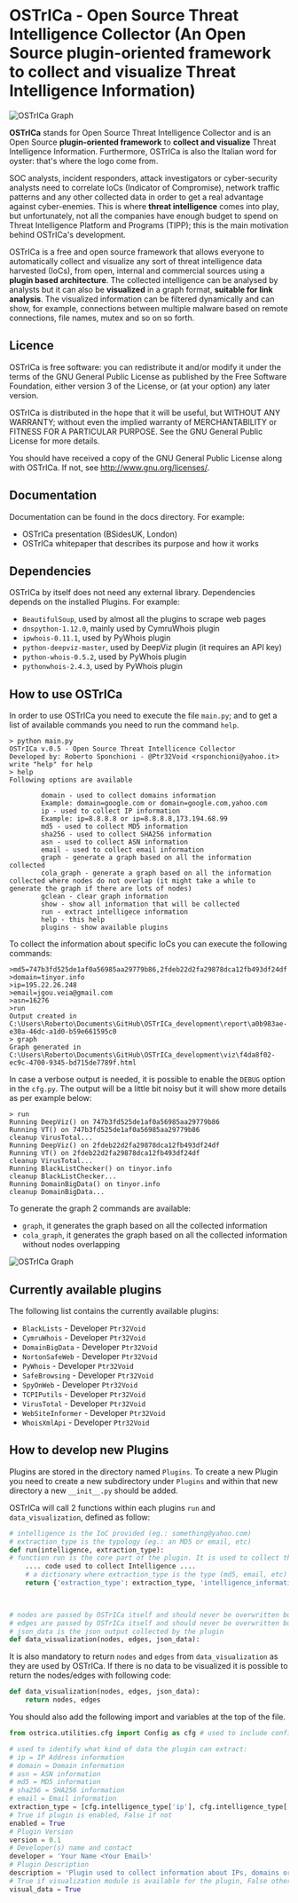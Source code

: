 OSTrICa - Open Source Threat Intelligence Collector (An Open Source plugin-oriented framework to collect and visualize Threat Intelligence Information)
========
![OSTrICa Graph]( https://github.com/Ptr32Void/OSTrICa/blob/master/docs/OSTrICaLogo.png "OSTrICa Graph" )

**OSTrICa** stands for Open Source Threat Intelligence Collector and is an Open Source **plugin-oriented framework** to **collect and visualize** Threat Intelligence Information. Furthermore, OSTrICa is also the Italian word for oyster: that's where the logo come from.

SOC analysts, incident responders, attack investigators or cyber-security analysts need to correlate IoCs (Indicator of Compromise), network traffic patterns and any other collected data in order to get a real advantage against cyber-enemies. 
This is where **threat intelligence** comes into play, but unfortunately, not all the companies have enough budget to spend on Threat Intelligence Platform and Programs (TIPP); this is the main motivation behind OSTrICa's development. 

OSTrICa is a free and open source framework that allows everyone to automatically collect and visualize any sort of threat intelligence data harvested (IoCs), from open, internal and commercial sources using a **plugin based architecture**. The collected intelligence can be analysed by analysts but it can also be **visualized** in a graph format, **suitable for link analysis**. The visualized information can be filtered dynamically and can show, for example, connections between multiple malware based on remote connections, file names, mutex and so on so forth.


## Licence
OSTrICa is free software: you can redistribute it and/or modify it under the terms of the GNU General Public License as published by
the Free Software Foundation, either version 3 of the License, or (at your option) any later version.

OSTrICa is distributed in the hope that it will be useful, but WITHOUT ANY WARRANTY; without even the implied warranty of
MERCHANTABILITY or FITNESS FOR A PARTICULAR PURPOSE. See the GNU General Public License for more details.

You should have received a copy of the GNU General Public License along with OSTrICa. If not, see <http://www.gnu.org/licenses/>.


## Documentation
Documentation can be found in the docs directory. For example:
* OSTrICa presentation (BSidesUK, London)
* OSTrICa whitepaper that describes its purpose and how it works


## Dependencies
OSTrICa by itself does not need any external library.
Dependencies depends on the installed Plugins. For example:
* `BeautifulSoup`, used by almost all the plugins to scrape web pages
* `dnspython-1.12.0`, mainly used by CymruWhois plugin
* `ipwhois-0.11.1`, used by PyWhois plugin
* `python-deepviz-master`, used by DeepViz plugin (it requires an API key)
* `python-whois-0.5.2`, used by PyWhois plugin
* `pythonwhois-2.4.3`, used by PyWhois plugin


## How to use OSTrICa
In order to use OSTrICa you need to execute the file `main.py`; and to get a list of available commands you need to run the command `help`.

```
> python main.py
OSTrICa v.0.5 - Open Source Threat Intellicence Collector
Developed by: Roberto Sponchioni - @Ptr32Void <rsponchioni@yahoo.it>
write "help" for help
> help
Following options are available

        domain - used to collect domains information
        Example: domain=google.com or domain=google.com,yahoo.com
        ip - used to collect IP information
        Example: ip=8.8.8.8 or ip=8.8.8.8,173.194.68.99
        md5 - used to collect MD5 information
        sha256 - used to collect SHA256 information
        asn - used to collect ASN information
        email - used to collect email information
        graph - generate a graph based on all the information collected
        cola_graph - generate a graph based on all the information collected where nodes do not overlap (it might take a while to generate the graph if there are lots of nodes)
        gclean - clear graph information
        show - show all information that will be collected
        run - extract intelligece information
        help - this help
        plugins - show available plugins
```

To collect the information about specific IoCs you can execute the following commands:
```
>md5=747b3fd525de1af0a56985aa29779b86,2fdeb22d2fa29878dca12fb493df24df
>domain=tinyor.info
>ip=195.22.26.248
>email=jgou.veia@gmail.com
>asn=16276
>run
Output created in C:\Users\Roberto\Documents\GitHub\OSTrICa_development\report\a0b983ae-e30a-46dc-a1d0-b59e661595c0
> graph
Graph generated in C:\Users\Roberto\Documents\GitHub\OSTrICa_development\viz\f4da8f02-ec9c-4700-9345-bd715de7789f.html
```

In case a verbose output is needed, it is possible to enable the `DEBUG` option in the `cfg.py`. 
The output will be a little bit noisy but it will show more details as per example below:
```
> run
Running DeepViz() on 747b3fd525de1af0a56985aa29779b86
Running VT() on 747b3fd525de1af0a56985aa29779b86
cleanup VirusTotal...
Running DeepViz() on 2fdeb22d2fa29878dca12fb493df24df
Running VT() on 2fdeb22d2fa29878dca12fb493df24df
cleanup VirusTotal...
Running BlackListChecker() on tinyor.info
cleanup BlackListChecker...
Running DomainBigData() on tinyor.info
cleanup DomainBigData...
```

To generate the graph 2 commands are available:
* `graph`, it generates the graph based on all the collected information
* `cola_graph`, it generates the graph based on all the collected information without nodes overlapping

![OSTrICa Graph]( https://github.com/Ptr32Void/OSTrICa/blob/master/docs/OstricaGraph.png "OSTrICa Graph" )

## Currently available plugins
The following list contains the currently available plugins:
* `BlackLists` - Developer `Ptr32Void`
* `CymruWhois` - Developer `Ptr32Void`
* `DomainBigData` - Developer `Ptr32Void`
* `NortonSafeWeb` - Developer `Ptr32Void`
* `PyWhois` - Developer `Ptr32Void`
* `SafeBrowsing` - Developer `Ptr32Void`
* `SpyOnWeb` - Developer `Ptr32Void`
* `TCPIPutils` - Developer `Ptr32Void`
* `VirusTotal` - Developer `Ptr32Void`
* `WebSiteInformer` - Developer `Ptr32Void`
* `WhoisXmlApi` - Developer `Ptr32Void`

## How to develop new Plugins
Plugins are stored in the directory named `Plugins`. 
To create a new Plugin you need to create a new subdirectory under `Plugins` and within that new directory a new `__init__.py` should be added.

OSTrICa will call 2 functions within each plugins `run` and `data_visualization`, defined as follow:
```python
# intelligence is the IoC provided (eg.: something@yahoo.com)
# extraction_type is the typology (eg.: an MD5 or email, etc)
def run(intelligence, extraction_type):
# function run is the core part of the plugin. It is used to collect the information and afterwards it returns back JSON data as per below:
    .... code used to collect Intelligence ....
	# a dictionary where extraction_type is the type (md5, email, etc) and intelligence_dictionary is the JSON data collected by the plugin
    return {'extraction_type': extraction_type, 'intelligence_information':intelligence_dictionary}

	

# nodes are passed by OSTrICa itself and should never be overwritten but updated because they might contain details related to the previously collected information
# edges are passed by OSTrICa itself and should never be overwritten but updated because they might contain details related to the previously collected information
# json_data is the json output collected by the plugin
def data_visualization(nodes, edges, json_data):
```

It is also mandatory to return `nodes` and `edges` from `data_visualization` as they are used by OSTrICa. If there is no data to be visualized it is possible to return the nodes/edges with following code:
```python
def data_visualization(nodes, edges, json_data):
    return nodes, edges
```

You should also add the following import and variables at the top of the file.
```python
from ostrica.utilities.cfg import Config as cfg # used to include configuration data

# used to identify what kind of data the plugin can extract:
# ip = IP Address information
# domain = Domain information
# asn = ASN information
# md5 = MD5 information
# sha256 = SHA256 information
# email = Email information
extraction_type = [cfg.intelligence_type['ip'], cfg.intelligence_type['domain'], cfg.intelligence_type['asn']]
# True if plugin is enabled, False if not
enabled = True
# Plugin Version
version = 0.1
# Developer(s) name and contact
developer = 'Your Name <Your Email>'
# Plugin Description
description = 'Plugin used to collect information about IPs, domains or ASNs on SafeBrowsing'
# True if visualization module is available for the plugin, False otherwise
visual_data = True
```
